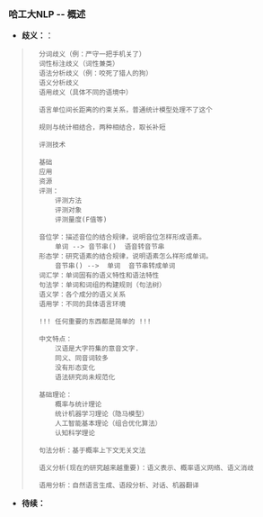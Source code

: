 ### 哈工大NLP -- 概述
- **歧义：**：
>       分词歧义（例：严守一把手机关了）
>       词性标注歧义（词性兼类）
>       语法分析歧义（例：咬死了猎人的狗）
>       语义分析歧义
>       语用歧义（具体不同的语境中）
>
>       语言单位间长距离的约束关系，普通统计模型处理不了这个
>
>       规则与统计相结合，两种相结合，取长补短
>
>       评测技术
>
>       基础
>       应用
>       资源
>       评测：
>           评测方法
>           评测对象
>           评测量度(F值等)
>
>       音位学：描述音位的结合规律，说明音位怎样形成语素。
>           单词 --> 音节串()  语音转音节串
>       形态学：研究语素的结合规律，说明语素怎么样形成单词。
>           音节串() -->  单词  音节串转成单词
>       词汇学：单词固有的语义特性和语法特性
>       句法学：单词和词组的构建规则（句法树）
>       语义学：各个成分的语义关系
>       语用学：不同的具体语言环境
>
>       !!! 任何重要的东西都是简单的 !!!
>
>       中文特点：
>           汉语是大字符集的意音文字.
>           同义、同音词较多
>           没有形态变化
>           语法研究尚未规范化
>
>       基础理论：
>           概率与统计理论
>           统计机器学习理论（隐马模型）
>           人工智能基本理论（组合优化算法）
>           认知科学理论
>
>       句法分析：基于概率上下文无关文法
>
>       语义分析(现在的研究越来越重要)：语义表示、概率语义网络、语义消歧
>
>       语用分析：自然语言生成、语段分析、对话、机器翻译
>



- **待续：**
>
>
>
>
>
